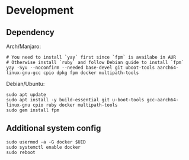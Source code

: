 # Development

## Dependency

Arch/Manjaro:

```
# You need to install `yay` first since `fpm` is availabe in AUR
# Otherwise install `ruby` and follow Debian guide to install `fpm`
yay -Syu --noconfirm --needed base-devel git uboot-tools aarch64-linux-gnu-gcc cpio dpkg fpm docker multipath-tools
```

Debian/Ubuntu:

```
sudo apt update
sudo apt install -y build-essential git u-boot-tools gcc-aarch64-linux-gnu cpio ruby docker multipath-tools
sudo gem install fpm
```

## Additional system config

```
sudo usermod -a -G docker $UID
sudo systemctl enable docker
sudo reboot
```
